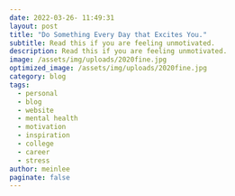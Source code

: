```yaml
---
date: 2022-03-26- 11:49:31
layout: post
title: "Do Something Every Day that Excites You."
subtitle: Read this if you are feeling unmotivated.
description: Read this if you are feeling unmotivated.
image: /assets/img/uploads/2020fine.jpg
optimized_image: /assets/img/uploads/2020fine.jpg
category: blog
tags: 
  - personal
  - blog
  - website
  - mental health
  - motivation
  - inspiration
  - college
  - career
  - stress
author: meinlee
paginate: false
---
```

